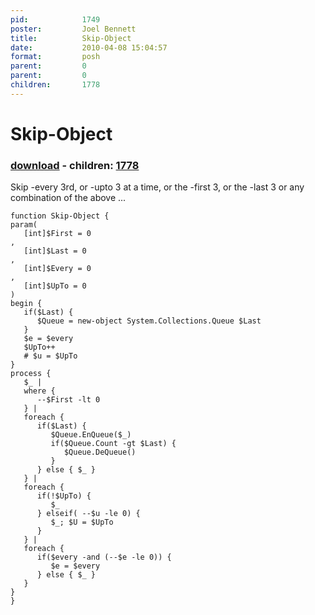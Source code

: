 ```yaml
---
pid:            1749
poster:         Joel Bennett
title:          Skip-Object
date:           2010-04-08 15:04:57
format:         posh
parent:         0
parent:         0
children:       1778
---
```


# Skip-Object

### [download](1749.ps1) - children: [1778](1778.md)

Skip -every 3rd, or -upto 3 at a time, or the -first 3, or the -last 3 or any combination of the above ... 

```posh
function Skip-Object {
param( 
   [int]$First = 0
, 
   [int]$Last = 0
,
   [int]$Every = 0
,
   [int]$UpTo = 0
)
begin {
   if($Last) {
      $Queue = new-object System.Collections.Queue $Last
   }
   $e = $every
   $UpTo++
   # $u = $UpTo
}
process {
   $_ | 
   where { 
      --$First -lt 0 
   } | 
   foreach {
      if($Last) {
         $Queue.EnQueue($_)
         if($Queue.Count -gt $Last) {
            $Queue.DeQueue()
         }
      } else { $_ }
   } |
   foreach { 
      if(!$UpTo) {
         $_
      } elseif( --$u -le 0) { 
         $_; $U = $UpTo
      }
   } |
   foreach { 
      if($every -and (--$e -le 0)) { 
         $e = $every 
      } else { $_ } 
   }
}
}
```

